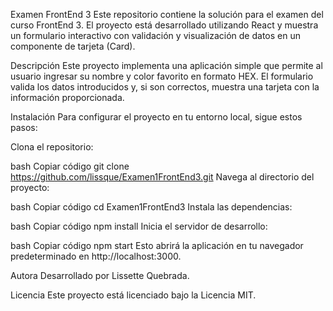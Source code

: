 Examen FrontEnd 3
Este repositorio contiene la solución para el examen del curso FrontEnd 3. El proyecto está desarrollado utilizando React y muestra un formulario interactivo con validación y visualización de datos en un componente de tarjeta (Card).

Descripción
Este proyecto implementa una aplicación simple que permite al usuario ingresar su nombre y color favorito en formato HEX. El formulario valida los datos introducidos y, si son correctos, muestra una tarjeta con la información proporcionada.

Instalación
Para configurar el proyecto en tu entorno local, sigue estos pasos:

Clona el repositorio:

bash
Copiar código
git clone https://github.com/lissque/Examen1FrontEnd3.git
Navega al directorio del proyecto:

bash
Copiar código
cd Examen1FrontEnd3
Instala las dependencias:

bash
Copiar código
npm install
Inicia el servidor de desarrollo:

bash
Copiar código
npm start
Esto abrirá la aplicación en tu navegador predeterminado en http://localhost:3000.

Autora
Desarrollado por Lissette Quebrada.

Licencia
Este proyecto está licenciado bajo la Licencia MIT.
